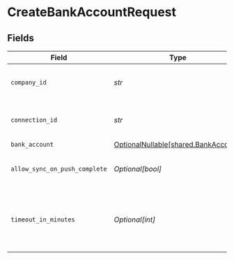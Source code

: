 # CreateBankAccountRequest


## Fields

| Field                                                                      | Type                                                                       | Required                                                                   | Description                                                                | Example                                                                    |
| -------------------------------------------------------------------------- | -------------------------------------------------------------------------- | -------------------------------------------------------------------------- | -------------------------------------------------------------------------- | -------------------------------------------------------------------------- |
| `company_id`                                                               | *str*                                                                      | :heavy_check_mark:                                                         | Unique identifier for a company.                                           | 8a210b68-6988-11ed-a1eb-0242ac120002                                       |
| `connection_id`                                                            | *str*                                                                      | :heavy_check_mark:                                                         | Unique identifier for a connection.                                        | 2e9d2c44-f675-40ba-8049-353bfcb5e171                                       |
| `bank_account`                                                             | [OptionalNullable[shared.BankAccount]](../../models/shared/bankaccount.md) | :heavy_minus_sign:                                                         | N/A                                                                        |                                                                            |
| `allow_sync_on_push_complete`                                              | *Optional[bool]*                                                           | :heavy_minus_sign:                                                         | Allow a sync upon push completion.                                         |                                                                            |
| `timeout_in_minutes`                                                       | *Optional[int]*                                                            | :heavy_minus_sign:                                                         | Time limit for the push operation to complete before it is timed out.      |                                                                            |